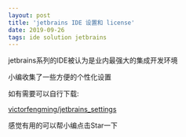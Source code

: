 ```yaml
---  
layout: post  
title: 'jetbrains IDE 设置和 license'  
date: 2019-09-26  
tags: ide solution jetbrains  
---  
```

  
jetbrains系列的IDE被认为是业内最强大的集成开发环境

小编收集了一些方便的个性化设置

如有需要可以自行下载:

[victorfengming/jetbrains_settings](https://github.com/victorfengming/jetbrains_settings)

感觉有用的可以帮小编点击Star一下